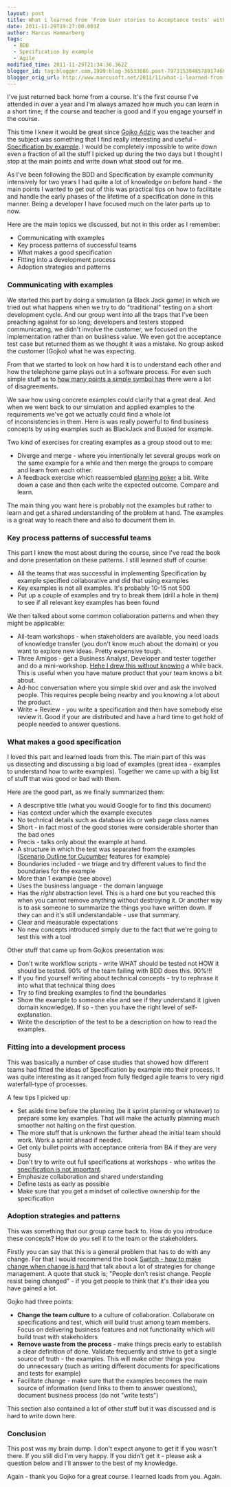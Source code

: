 ```yaml
---
layout: post
title: What i learned from 'From User stories to Acceptance tests' with Gojko Adzic
date: 2011-11-29T19:27:00.001Z
author: Marcus Hammarberg
tags:
  - BDD
  - Specification by example
  - Agile
modified_time: 2011-11-29T21:34:36.362Z
blogger_id: tag:blogger.com,1999:blog-36533086.post-7973153048578917460
blogger_orig_url: http://www.marcusoft.net/2011/11/what-i-learned-from-from-user-stories.html
---
```



I've just returned back home from a course. It's the first course
I've attended in over a year and I'm always amazed how much you can
learn in a short time; if the course and teacher is good and if you
engage yourself in the course.

This time I knew it would be great since [Gojko
Adzic](http://gojko.net/) was the teacher and the subject was something
that I find really interesting and useful - [Specification by
example](http://specificationbyexample.com/).
I would be completely impossible to write down even a fraction of all
the stuff I picked up during the two days but I thought I stop at the
main points and write down what stood out for me.

As I've been following the BDD and Specification by example community
intensively for two years I had quite a lot of knowledge on before
hand - the main points I wanted to get out of this was practical tips on
how to facilitate and handle the early phases of the lifetime of a
specification done in this manner. Being a developer I have focused much
on the later parts up to now.

Here are the main topics we discussed, but not in this order as I
remember:

- Communicating with examples
- Key process patterns of successful teams
- What makes a good specification
- Fitting into a development process
- Adoption strategies and patterns

### Communicating with examples



We started this part by doing a simulation (a Black Jack game) in which
we tried out what happens when we try to do "traditional" testing on a
short development cycle. And our group went into all the traps that I've
been preaching against for so long; developers and testers stopped
communicating, we didn't involve the customer, we focused on the
implementation rather than on business value. We even got the acceptance
test case but returned them as we thought it was a mistake. No group
asked the customer (Gojko) what he was expecting.




From that we started to look on how hard it is to understand each other
and how the telephone game plays out in a software process. For even
such simple stuff as to [how many points a simple symbol
has](http://gojko.net/2008/08/29/how-many-points-are-there-in-a-five-point-star/) there
were a lot of disagreements.




We saw how using concrete examples could clarify that a great deal. And
when we went back to our simulation and applied examples to the
requirements we've got we actually could find a whole lot
of inconsistencies in them. Here is was really powerful to find business
concepts by using examples such as BlackJack and Busted for example.




Two kind of exercises for creating examples as a group stood out to me:




- Diverge and merge - where you intentionally let several groups work
    on the same example for a while and then merge the groups to compare
    and learn from each other.
- A feedback exercise which reassembled [planning
    poker](http://en.wikipedia.org/wiki/Planning_poker) a bit. Write
    down a case and then each write the expected outcome. Compare and
    learn.



The main thing you want here is probably not the examples but rather to
learn and get a shared understanding of the problem at hand. The
examples is a great way to reach there and also to document them in.



### Key process patterns of successful teams



This part I knew the most about during the course, since I've read the
book and done presentation on these patterns. I still learned stuff of
course:




- All the teams that was successful in implementing Specification by
    example specified collaborative and did that using examples
- Key examples is not all examples. It's probably 10-15 not 500
- Put up a couple of examples and try to break them (drill a hole in
    them) to see if all relevant key examples has been found



We then talked about some common collaboration patterns and when they
might be applicable:





- All-team workshops - when stakeholders are available, you need loads
    of knowledge transfer (you don't know much about the domain) or you
    want to explore new ideas. Pretty expensive tough.
- Three Amigos - get a Business Analyst, Developer and tester together
    and do a mini-workshop. [Hehe I drew this without
    knowing](http://lh5.ggpht.com/_TI0jeIedRFk/THzCfVkXX9I/AAAAAAAAAlQ/rN05kWnVArs/s1600-h/specws1%5B2%5D.jpg) a
    while back. This is useful when you have mature product that your
    team knows a bit about.
- Ad-hoc conversation where you simple skid over and ask the involved
    people. This requires people being nearby and you knowing a lot
    about the product.
- Write + Review - you write a specification and then have somebody
    else review it. Good if your are distributed and have a hard time to
    get hold of people needed to answer questions.


### What makes a good specification



I loved this part and learned loads from this. The main part of this was
us dissecting and discussing a big load of examples (great idea -
examples to understand how to write examples). Together we came up with
a big list of stuff that was good or bad with them.




Here are the good part, as we finally summarized them:




- A descriptive title (what you would Google for to find this
    document)
- Has context under which the example executes
- No technical details such as database ids or web page class names
- Short - in fact most of the good stories were considerable shorter
    than the bad ones
- Precis - talks only about the example at hand.
- A structure in which the test was separated from the examples
    ([Scenario Outline for
    Cucumber](https://github.com/cucumber/cucumber/wiki/Scenario-outlines)
    features for example)
- Boundaries included - we triage and try different values to find the
    boundaries for the example
- More than 1 example (see above)
- Uses the business language - the domain language
- Has the *right* abstraction level. This is a hard one but you
    reached this when you cannot remove anything without destroying it.
    Or another way is to ask someone to summarize the things you have
    written down. If they can and it's still understandable - use that
    summary.
- Clear and measurable expectations
- No new concepts introduced simply due to the fact that we're going
    to test this with a tool



Other stuff that came up from Gojkos presentation was:





- Don't write workflow scripts - write WHAT should be tested not HOW
    it should be tested. 90% of the team failing with BDD does this.
    90%!!!
- If you find yourself writing about technical concepts - try to
    rephrase it into what that technical thing does
- Try to find breaking examples to find the boundaries
- Show the example to someone else and see if they understand it
    (given domain knowledge). If so - then you have the right level of
    self-explanation.
- Write the description of the test to be a description on how to read
    the examples.


### Fitting into a development process



This was basically a number of case studies that showed how different
teams had fitted the ideas of Specification by example into their
process. It was quite interesting as it ranged from fully fledged agile
teams to very rigid waterfall-type of processes.




A few tips I picked up:




- Set aside time before the planning (be it sprint planning or
    whatever) to prepare some key examples. That will make the actually
    planning much smoother not halting on the first question.
- The more stuff that is unknown the further ahead the initial team
    should work. Work a sprint ahead if needed.
- Get only bullet points with acceptance criteria from BA if they are
    very busy
- Don't try to write out full specifications at workshops - who writes
    the [specification is not
    important](http://www.marcusoft.net/2011/09/who-writes-specification-now-again.html).
- Emphasize collaboration and shared understanding
- Define tests as early as possible
- Make sure that you get a mindset of collective ownership for the
    specification


### Adoption strategies and patterns



This was something that our group came back to. How do you introduce
these concepts? How do you sell it to the team or the stakeholders.

Firstly you can say that this is a general problem that has to do with
any change. For that I would recommend the book [Switch - how to make
change when change is hard](http://www.heathbrothers.com/switch/) that
talk about a lot of strategies for change management. A quote that stuck
is; "People don't resist change. People resist being changed" - if you
get people to think that it's their idea you have gained a lot.

Gojko had three points:

- **Change the team culture** to a culture of collaboration.
    Collaborate on specifications and test, which will build trust among
    team members. Focus on delivering business features and
    not functionality which will build trust with stakeholders
- **Remove waste from the process** - make things precis early to
    establish a clear definition of done. Validate frequently and strive
    to get a single source of truth - the examples. This will make other
    things you do unnecessary (such as writing different documents for
    specifications and tests for example)
- Facilitate change - make sure that the examples becomes the main
    source of information (send links to them to answer questions),
    document business process (do not "write tests")  




This section also contained a lot of other stuff but it was discussed
and is hard to write down here.


### Conclusion



This post was my brain dump. I don't expect anyone to get it if you
wasn't there. If you still did I'm very happy. If you didn't get it -
please ask a question below and I'll answer to the best of my knowledge.




Again - thank you Gojko for a great course. I learned loads from you.
Again.

